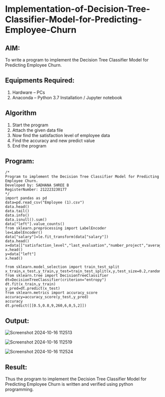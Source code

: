 # Implementation-of-Decision-Tree-Classifier-Model-for-Predicting-Employee-Churn

## AIM:
To write a program to implement the Decision Tree Classifier Model for Predicting Employee Churn.

## Equipments Required:
1. Hardware – PCs
2. Anaconda – Python 3.7 Installation / Jupyter notebook

## Algorithm
1. Start the program
2. Attach the given data file
3. Now find the satisfaction level of employee data
4. Find the accuracy and new predict value
5. End the program


## Program:
```
/*
Program to implement the Decision Tree Classifier Model for Predicting Employee Churn.
Developed by: SADHANA SHREE B
RegisterNumber: 212223230177
*/
import pandas as pd
data=pd.read_csv("Employee (1).csv")
data.head()
data.tail()
data.info()
data.isnull().sum()
data["left"].value_counts()
from sklearn.preprocessing import LabelEncoder
le=LabelEncoder()
data["salary"]=le.fit_transform(data["salary"])
data.head()
x=data[["satisfaction_level","last_evaluation","number_project","average_montly_hours","time_spend_company","Work_accident","promotion_last_5years","salary"]]
x.head()
y=data["left"]
x.head()

from sklearn.model_selection import train_test_split
x_train,x_test,y_train,y_test=train_test_split(x,y,test_size=0.2,random_state=2)
from sklearn.tree import DecisionTreeClassifier
dt=DecisionTreeClassifier(criterion="entropy")
dt.fit(x_train,y_train)
y_pred=dt.predict(x_test)
from sklearn.metrics import accuracy_score
accuracy=accuracy_score(y_test,y_pred)
accuracy
dt.predict([[0.5,0.8,9,260,6,0,5,2]])

```

## Output:


![Screenshot 2024-10-16 112513](https://github.com/user-attachments/assets/a7064d5a-afb1-4533-b833-1ae7aa0c7cd2)


![Screenshot 2024-10-16 112519](https://github.com/user-attachments/assets/623f05da-9696-4e20-aaf6-6ad8cf55fe5d)


![Screenshot 2024-10-16 112524](https://github.com/user-attachments/assets/b54d39ec-c073-45ad-8307-498645c8f70d)


## Result:
Thus the program to implement the  Decision Tree Classifier Model for Predicting Employee Churn is written and verified using python programming.
